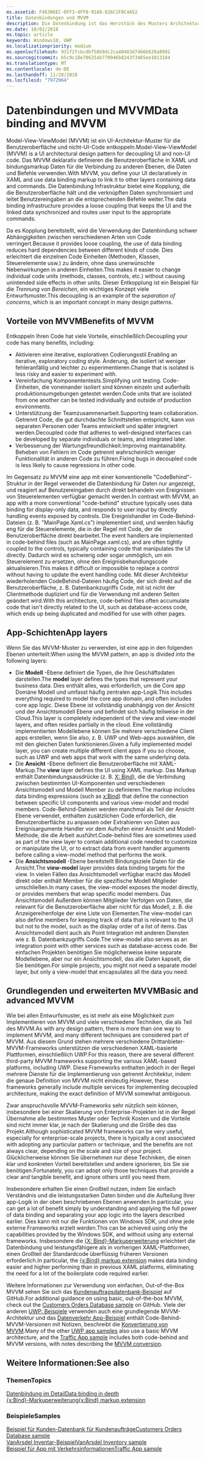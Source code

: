 ```yaml
---
ms.assetid: F46306EC-DFF3-4FF0-91A8-826C1F8C4A52
title: Datenbindungen und MVVM
description: Die Datenbindung ist das Herzstück des Musters Architektur Model-View-ViewModel (MVVM)-UI, und ermöglicht die Kopplung zwischen UI und nicht-UI-Code.
ms.date: 10/02/2018
ms.topic: article
keywords: Windows10, UWP
ms.localizationpriority: medium
ms.openlocfilehash: 931f2fcbcdbf58b9dc2ca40403d7466b620a8991
ms.sourcegitcommit: b5c9c18e70625ab770946b8243f3465ee1013184
ms.translationtype: MT
ms.contentlocale: de-DE
ms.lasthandoff: 11/28/2018
ms.locfileid: "7972964"
---
```

# <a name="data-binding-and-mvvm"></a><span data-ttu-id="dd6bb-104">Datenbindungen und MVVM</span><span class="sxs-lookup"><span data-stu-id="dd6bb-104">Data binding and MVVM</span></span>

<span data-ttu-id="dd6bb-105">Model-View-ViewModel (MVVM) ist ein UI-Architektur-Muster für die Benutzeroberfläche und nicht-UI-Code entkoppeln.</span><span class="sxs-lookup"><span data-stu-id="dd6bb-105">Model-View-ViewModel (MVVM) is a UI architectural design pattern for decoupling UI and non-UI code.</span></span> <span data-ttu-id="dd6bb-106">Das MVVM deklarativ definieren die Benutzeroberfläche in XAML und bindungsmarkup Daten für die Verbindung zu anderen Ebenen, die Daten und Befehle verwenden.</span><span class="sxs-lookup"><span data-stu-id="dd6bb-106">With MVVM, you define your UI declaratively in XAML and use data binding markup to link it to other layers containing data and commands.</span></span> <span data-ttu-id="dd6bb-107">Die Datenbindung Infrastruktur bietet eine Kopplung, die die Benutzeroberfläche hält und die verknüpften Daten synchronisiert und leitet Benutzereingaben an die entsprechenden Befehle weiter.</span><span class="sxs-lookup"><span data-stu-id="dd6bb-107">The data binding infrastructure provides a loose coupling that keeps the UI and the linked data synchronized and routes user input to the appropriate commands.</span></span> 

<span data-ttu-id="dd6bb-108">Da es Kopplung bereitstellt, wird die Verwendung der Datenbindung schwer Abhängigkeiten zwischen verschiedenen Arten von Code verringert.</span><span class="sxs-lookup"><span data-stu-id="dd6bb-108">Because it provides loose coupling, the use of data binding reduces hard dependencies between different kinds of code.</span></span> <span data-ttu-id="dd6bb-109">Dies erleichtert die einzelnen Code Einheiten (Methoden, Klassen, Steuerelemente usw.) zu ändern, ohne dass unerwünschte Nebenwirkungen in anderen Einheiten.</span><span class="sxs-lookup"><span data-stu-id="dd6bb-109">This makes it easier to change individual code units (methods, classes, controls, etc.) without causing unintended side effects in other units.</span></span> <span data-ttu-id="dd6bb-110">Dieser Entkopplung ist ein Beispiel für die *Trennung von Bereichen*, ein wichtiges Konzept viele Entwurfsmuster.</span><span class="sxs-lookup"><span data-stu-id="dd6bb-110">This decoupling is an example of the *separation of concerns*, which is an important concept in many design patterns.</span></span> 

## <a name="benefits-of-mvvm"></a><span data-ttu-id="dd6bb-111">Vorteile von MVVM</span><span class="sxs-lookup"><span data-stu-id="dd6bb-111">Benefits of MVVM</span></span>

<span data-ttu-id="dd6bb-112">Entkoppeln Ihren Code hat viele Vorteile, einschließlich:</span><span class="sxs-lookup"><span data-stu-id="dd6bb-112">Decoupling your code has many benefits, including:</span></span>

* <span data-ttu-id="dd6bb-113">Aktivieren eine iterative, explorativen Codierungsstil.</span><span class="sxs-lookup"><span data-stu-id="dd6bb-113">Enabling an iterative, exploratory coding style.</span></span> <span data-ttu-id="dd6bb-114">Änderung, die isoliert ist weniger fehleranfällig und leichter zu experimentieren.</span><span class="sxs-lookup"><span data-stu-id="dd6bb-114">Change that is isolated is less risky and easier to experiment with.</span></span>
* <span data-ttu-id="dd6bb-115">Vereinfachung Komponententests.</span><span class="sxs-lookup"><span data-stu-id="dd6bb-115">Simplifying unit testing.</span></span> <span data-ttu-id="dd6bb-116">Code-Einheiten, die voneinander isoliert sind können einzeln und außerhalb produktionsumgebungen getestet werden.</span><span class="sxs-lookup"><span data-stu-id="dd6bb-116">Code units that are isolated from one another can be tested individually and outside of production environments.</span></span>
* <span data-ttu-id="dd6bb-117">Unterstützung der Teamzusammenarbeit.</span><span class="sxs-lookup"><span data-stu-id="dd6bb-117">Supporting team collaboration.</span></span> <span data-ttu-id="dd6bb-118">Getrennt Code, die gut durchdachte Schnittstellen entspricht, kann von separaten Personen oder Teams entwickelt und später integriert werden.</span><span class="sxs-lookup"><span data-stu-id="dd6bb-118">Decoupled code that adheres to well-designed interfaces can be developed by separate individuals or teams, and integrated later.</span></span>
* <span data-ttu-id="dd6bb-119">Verbesserung der Wartungsfreundlichkeit.</span><span class="sxs-lookup"><span data-stu-id="dd6bb-119">Improving maintainability.</span></span> <span data-ttu-id="dd6bb-120">Beheben von Fehlern im Code getrennt wahrscheinlich weniger Funktionalität in anderen Code zu führen.</span><span class="sxs-lookup"><span data-stu-id="dd6bb-120">Fixing bugs in decoupled code is less likely to cause regressions in other code.</span></span>

<span data-ttu-id="dd6bb-121">Im Gegensatz zu MVVM eine app mit einer konventionelle "CodeBehind"-Struktur in der Regel verwendet die Datenbindung für Daten nur angezeigt, und reagiert auf Benutzereingaben durch direkt behandeln von Ereignissen von Steuerelementen verfügbar gemacht werden.</span><span class="sxs-lookup"><span data-stu-id="dd6bb-121">In contrast with MVVM, an app with a more conventional "code-behind" structure typically uses data binding for display-only data, and responds to user input by directly handling events exposed by controls.</span></span> <span data-ttu-id="dd6bb-122">Die Ereignishandler im Code-Behind-Dateien (z. B. "MainPage.Xaml.cs") implementiert sind, und werden häufig eng für die Steuerelemente, die in der Regel mit Code, der die Benutzeroberfläche direkt bearbeitet.</span><span class="sxs-lookup"><span data-stu-id="dd6bb-122">The event handlers are implemented in code-behind files (such as MainPage.xaml.cs), and are often tightly coupled to the controls, typically containing code that manipulates the UI directly.</span></span> <span data-ttu-id="dd6bb-123">Dadurch wird es schwierig oder sogar unmöglich, um ein Steuerelement zu ersetzen, ohne den Ereignisbehandlungscode aktualisieren.</span><span class="sxs-lookup"><span data-stu-id="dd6bb-123">This makes it difficult or impossible to replace a control without having to update the event handling code.</span></span> <span data-ttu-id="dd6bb-124">Mit dieser Architektur wiederholenden CodeBehind-Dateien häufig Code, der sich direkt auf die Benutzeroberfläche, z. B. Datenbankzugriffs Code, mit ist nicht der Clientmethode dupliziert und für die Verwendung mit anderen Seiten geändert wird.</span><span class="sxs-lookup"><span data-stu-id="dd6bb-124">With this architecture, code-behind files often accumulate code that isn't directly related to the UI, such as database-access code, which ends up being duplicated and modified for use with other pages.</span></span>

## <a name="app-layers"></a><span data-ttu-id="dd6bb-125">App-Schichten</span><span class="sxs-lookup"><span data-stu-id="dd6bb-125">App layers</span></span>

<span data-ttu-id="dd6bb-126">Wenn Sie das MVVM-Muster zu verwenden, ist eine app in den folgenden Ebenen unterteilt:</span><span class="sxs-lookup"><span data-stu-id="dd6bb-126">When using the MVVM pattern, an app is divided into the following layers:</span></span>

* <span data-ttu-id="dd6bb-127">Die **Modell** -Ebene definiert die Typen, die Ihre Geschäftsdaten darstellen.</span><span class="sxs-lookup"><span data-stu-id="dd6bb-127">The **model** layer defines the types that represent your business data.</span></span> <span data-ttu-id="dd6bb-128">Dies enthält alles, was erforderlich, um die Core app Domäne Modell und umfasst häufig zentralen app-Logik.</span><span class="sxs-lookup"><span data-stu-id="dd6bb-128">This includes everything required to model the core app domain, and often includes core app logic.</span></span> <span data-ttu-id="dd6bb-129">Diese Ebene ist vollständig unabhängig von der Ansicht und der Ansichtsmodell Ebene und befindet sich häufig teilweise in der Cloud.</span><span class="sxs-lookup"><span data-stu-id="dd6bb-129">This layer is completely independent of the view and view-model layers, and often resides partially in the cloud.</span></span> <span data-ttu-id="dd6bb-130">Eine vollständig implementierten Modellebene können Sie mehrere verschiedene Client apps erstellen, wenn Sie also, z. B. UWP und Web-apps auswählen, die mit den gleichen Daten funktionieren.</span><span class="sxs-lookup"><span data-stu-id="dd6bb-130">Given a fully implemented model layer, you can create multiple different client apps if you so choose, such as UWP and web apps that work with the same underlying data.</span></span>
* <span data-ttu-id="dd6bb-131">Die **Ansicht** -Ebene definiert die Benutzeroberfläche mit XAML-Markup.</span><span class="sxs-lookup"><span data-stu-id="dd6bb-131">The **view** layer defines the UI using XAML markup.</span></span> <span data-ttu-id="dd6bb-132">Das Markup enthält Datenbindungsausdrücke (z. B. [X: Bind](https://docs.microsoft.com/windows/uwp/xaml-platform/x-bind-markup-extension)), die die Verbindung zwischen bestimmten UI-Komponenten und verschiedenen Ansichtsmodell und Modell Member zu definieren.</span><span class="sxs-lookup"><span data-stu-id="dd6bb-132">The markup includes data binding expressions (such as [x:Bind](https://docs.microsoft.com/windows/uwp/xaml-platform/x-bind-markup-extension)) that define the connection between specific UI components and various view-model and model members.</span></span> <span data-ttu-id="dd6bb-133">Code-Behind-Dateien werden manchmal als Teil der Ansicht Ebene verwendet, enthalten zusätzlichen Code erforderlich, die Benutzeroberfläche zu anpassen oder Extrahieren von Daten aus Ereignisargumente Handler vor dem Aufrufen einer Ansicht und Modell-Methode, die die Arbeit ausführt.</span><span class="sxs-lookup"><span data-stu-id="dd6bb-133">Code-behind files are sometimes used as part of the view layer to contain additional code needed to customize or manipulate the UI, or to extract data from event handler arguments before calling a view-model method that performs the work.</span></span> 
* <span data-ttu-id="dd6bb-134">Die **Ansichtsmodell** -Ebene bereitstellt Bindungsziele Daten für die Ansicht.</span><span class="sxs-lookup"><span data-stu-id="dd6bb-134">The **view-model** layer provides data binding targets for the view.</span></span> <span data-ttu-id="dd6bb-135">In vielen Fällen das Ansichtsmodell verfügbar macht das Modell direkt oder enthält Member für die spezifische Modell Mitglieder umschließen.</span><span class="sxs-lookup"><span data-stu-id="dd6bb-135">In many cases, the view-model exposes the model directly, or provides members that wrap specific model members.</span></span> <span data-ttu-id="dd6bb-136">Das Ansichtsmodell Außerdem können Mitglieder Verfolgen von Daten, die relevant für die Benutzeroberfläche aber nicht für das Modell, z. B. die Anzeigereihenfolge der eine Liste von Elementen.</span><span class="sxs-lookup"><span data-stu-id="dd6bb-136">The view-model can also define members for keeping track of data that is relevant to the UI but not to the model, such as the display order of a list of items.</span></span> <span data-ttu-id="dd6bb-137">Das Ansichtsmodell dient auch als Point Integration mit anderen Diensten wie z. B. Datenbankzugriffs Code.</span><span class="sxs-lookup"><span data-stu-id="dd6bb-137">The view-model also serves as an integration point with other services such as database-access code.</span></span> <span data-ttu-id="dd6bb-138">Bei einfachen Projekten benötigen Sie möglicherweise keine separate Modellebene, aber nur ein Ansichtsmodell, das alle Daten kapselt, die Sie benötigen.</span><span class="sxs-lookup"><span data-stu-id="dd6bb-138">For simple projects, you might not need a separate model layer, but only a view-model that encapsulates all the data you need.</span></span> 

## <a name="basic-and-advanced-mvvm"></a><span data-ttu-id="dd6bb-139">Grundlegenden und erweiterten MVVM</span><span class="sxs-lookup"><span data-stu-id="dd6bb-139">Basic and advanced MVVM</span></span>

<span data-ttu-id="dd6bb-140">Wie bei allen Entwurfsmuster, es ist mehr als eine Möglichkeit zum Implementieren von MVVM und viele verschiedene Techniken, die als Teil des MVVM.</span><span class="sxs-lookup"><span data-stu-id="dd6bb-140">As with any design pattern, there is more than one way to implement MVVM, and many different techniques are considered part of MVVM.</span></span> <span data-ttu-id="dd6bb-141">Aus diesem Grund stehen mehrere verschiedene Drittanbieter-MVVM-Frameworks unterstützen die verschiedenen XAML-basierte Plattformen, einschließlich UWP.</span><span class="sxs-lookup"><span data-stu-id="dd6bb-141">For this reason, there are several different third-party MVVM frameworks supporting the various XAML-based platforms, including UWP.</span></span> <span data-ttu-id="dd6bb-142">Diese Frameworks enthalten jedoch in der Regel mehrere Dienste für die Implementierung von getrennt Architektur, indem die genaue Definition von MVVM nicht eindeutig.</span><span class="sxs-lookup"><span data-stu-id="dd6bb-142">However, these frameworks generally include multiple services for implementing decoupled architecture, making the exact definition of MVVM somewhat ambiguous.</span></span> 

<span data-ttu-id="dd6bb-143">Zwar anspruchsvolle MVVM-Frameworks sehr nützlich sein können, insbesondere bei einer Skalierung von Enterprise-Projekten ist in der Regel Übernahme alle bestimmtes Muster oder Technik Kosten und die Vorteile sind nicht immer klar, je nach der Skalierung und die Größe des das Projekt.</span><span class="sxs-lookup"><span data-stu-id="dd6bb-143">Although sophisticated MVVM frameworks can be very useful, especially for enterprise-scale projects, there is typically a cost associated with adopting any particular pattern or technique, and the benefits are not always clear, depending on the scale and size of your project.</span></span> <span data-ttu-id="dd6bb-144">Glücklicherweise können Sie übernehmen nur diese Techniken, die einen klar und konkreten Vorteil bereitstellen und andere ignorieren, bis Sie sie benötigen.</span><span class="sxs-lookup"><span data-stu-id="dd6bb-144">Fortunately, you can adopt only those techniques that provide a clear and tangible benefit, and ignore others until you need them.</span></span> 

<span data-ttu-id="dd6bb-145">Insbesondere erhalten Sie einen Großteil nutzen, indem Sie einfach Verständnis und die leistungsstarken Daten binden und die Aufteilung Ihrer app-Logik in der oben beschriebenen Ebenen anwenden.</span><span class="sxs-lookup"><span data-stu-id="dd6bb-145">In particular, you can get a lot of benefit simply by understanding and applying the full power of data binding and separating your app logic into the layers described earlier.</span></span> <span data-ttu-id="dd6bb-146">Dies kann mit nur die Funktionen von Windows SDK, und ohne jede externe Frameworks erzielt werden.</span><span class="sxs-lookup"><span data-stu-id="dd6bb-146">This can be achieved using only the capabilities provided by the Windows SDK, and without using any external frameworks.</span></span> <span data-ttu-id="dd6bb-147">Insbesondere die [{X: Bind}-Markuperweiterung](https://docs.microsoft.com/windows/uwp/xaml-platform/x-bind-markup-extension) erleichtert die Datenbindung und leistungsfähigere als in vorherigen XAML-Plattformen, einen Großteil der Standardcode überflüssig früheren Versionen erforderlich.</span><span class="sxs-lookup"><span data-stu-id="dd6bb-147">In particular, the [{x:Bind} markup extension](https://docs.microsoft.com/windows/uwp/xaml-platform/x-bind-markup-extension) makes data binding easier and higher performing than in previous XAML platforms, eliminating the need for a lot of the boilerplate code required earlier.</span></span>

<span data-ttu-id="dd6bb-148">Weitere Informationen zur Verwendung von einfachen, Out-of-the-Box MVVM sehen Sie sich das [Kundenauftragsdatenbank-Beispiel](https://github.com/Microsoft/Windows-appsample-customers-orders-database) auf GitHub.</span><span class="sxs-lookup"><span data-stu-id="dd6bb-148">For additional guidance on using basic, out-of-the-box MVVM, check out the [Customers Orders Database sample](https://github.com/Microsoft/Windows-appsample-customers-orders-database) on GitHub.</span></span> <span data-ttu-id="dd6bb-149">Viele der anderen [UWP: Beispiele](https://github.com/Microsoft?q=windows-appsample
) verwenden auch eine grundlegende MVVM-Architektur und das [Datenverkehr App-Beispiel](https://github.com/Microsoft/Windows-appsample-trafficapp) enthält Code-Behind-MVVM-Versionen mit Notizen, beschreibt die [Konvertierung von MVVM](https://github.com/Microsoft/Windows-appsample-trafficapp/blob/MVVM/MVVM.md).</span><span class="sxs-lookup"><span data-stu-id="dd6bb-149">Many of the other [UWP app samples](https://github.com/Microsoft?q=windows-appsample
) also use a basic MVVM architecture, and the [Traffic App sample](https://github.com/Microsoft/Windows-appsample-trafficapp) includes both code-behind and MVVM versions, with notes describing the [MVVM conversion](https://github.com/Microsoft/Windows-appsample-trafficapp/blob/MVVM/MVVM.md).</span></span> 

## <a name="see-also"></a><span data-ttu-id="dd6bb-150">Weitere Informationen:</span><span class="sxs-lookup"><span data-stu-id="dd6bb-150">See also</span></span>

### <a name="topics"></a><span data-ttu-id="dd6bb-151">Themen</span><span class="sxs-lookup"><span data-stu-id="dd6bb-151">Topics</span></span>

[<span data-ttu-id="dd6bb-152">Datenbindung im Detail</span><span class="sxs-lookup"><span data-stu-id="dd6bb-152">Data binding in depth</span></span>](https://docs.microsoft.com/windows/uwp/data-binding/data-binding-in-depth)  
[<span data-ttu-id="dd6bb-153">{x:Bind}-Markuperweiterung</span><span class="sxs-lookup"><span data-stu-id="dd6bb-153">{x:Bind} markup extension</span></span>](https://docs.microsoft.com/windows/uwp/xaml-platform/x-bind-markup-extension)  

### <a name="samples"></a><span data-ttu-id="dd6bb-154">Beispiele</span><span class="sxs-lookup"><span data-stu-id="dd6bb-154">Samples</span></span>

[<span data-ttu-id="dd6bb-155">Beispiel für Kunden-Datenbank für Kundenaufträge</span><span class="sxs-lookup"><span data-stu-id="dd6bb-155">Customers Orders Database sample</span></span>](https://github.com/Microsoft/Windows-appsample-customers-orders-database)  
[<span data-ttu-id="dd6bb-156">VanArsdel Inventar-Beispiel</span><span class="sxs-lookup"><span data-stu-id="dd6bb-156">VanArsdel Inventory sample</span></span>](https://github.com/Microsoft/InventorySample)  
[<span data-ttu-id="dd6bb-157">Beispiel für App mit Verkehrsinformationen</span><span class="sxs-lookup"><span data-stu-id="dd6bb-157">Traffic App sample</span></span>](https://github.com/Microsoft/Windows-appsample-trafficapp)  
